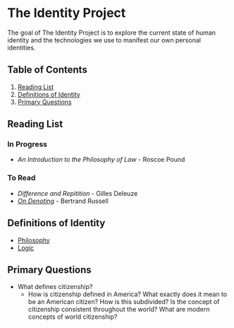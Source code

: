 # The Identity Project

The goal of The Identity Project is to explore the current state of human identity and the technologies we use to manifest our own personal identities. 

## Table of Contents

1. [Reading List](#reading-list)
2. [Definitions of Identity](#definitions-of-identity)
3. [Primary Questions](#primary-questions)

## Reading List

### In Progress

- _An Introduction to the Philosophy of Law_ - Roscoe Pound

### To Read
- _Difference and Repitition_ - Gilles Deleuze
- [_On Denoting_](http://bactra.org/Russell/denoting/) - Bertrand Russell

## Definitions of Identity

- [Philosophy](https://en.wikipedia.org/wiki/Identity_(philosophy))
- [Logic](https://en.wikipedia.org/wiki/Law_of_identity)

## Primary Questions

- What defines citizenship?
  - How is citizenship defined in America? What exactly does it mean to be an American citizen? How is this subdivided? Is the concept of citizenship consistent throughout the world? What are modern concepts of world citizenship?
